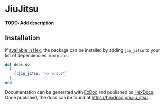# JiuJitsu

**TODO: Add description**

## Installation

If [available in Hex](https://hex.pm/docs/publish), the package can be installed
by adding `jiu_jitsu` to your list of dependencies in `mix.exs`:

```elixir
def deps do
  [
    {:jiu_jitsu, "~> 0.1.0"}
  ]
end
```

Documentation can be generated with [ExDoc](https://github.com/elixir-lang/ex_doc)
and published on [HexDocs](https://hexdocs.pm). Once published, the docs can
be found at <https://hexdocs.pm/jiu_jitsu>.

